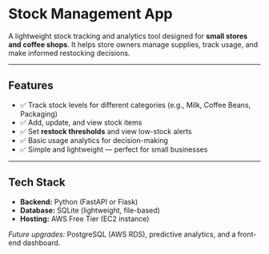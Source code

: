 # **Stock Management App**  
A lightweight stock tracking and analytics tool designed for **small stores and coffee shops**. It helps store owners manage supplies, track usage, and make informed restocking decisions.

---

## **Features**
- ✅ Track stock levels for different categories (e.g., Milk, Coffee Beans, Packaging)  
- ✅ Add, update, and view stock items  
- ✅ Set **restock thresholds** and view low-stock alerts  
- ✅ Basic usage analytics for decision-making  
- ✅ Simple and lightweight — perfect for small businesses

---

## **Tech Stack**
- **Backend:** Python (FastAPI or Flask)  
- **Database:** SQLite (lightweight, file-based)  
- **Hosting:** AWS Free Tier (EC2 instance)  

*Future upgrades:* PostgreSQL (AWS RDS), predictive analytics, and a front-end dashboard.
